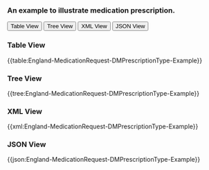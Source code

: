 ### An example to illustrate medication prescription.


<div class="tab">
 <button class="tablinks active" onclick="openTab(event, 'Table View')">Table View</button>
 <button class="tablinks" onclick="openTab(event, 'Tree View')">Tree View</button>
  <button class="tablinks" onclick="openTab(event, 'XML View')">XML View</button>
  <button class="tablinks" onclick="openTab(event, 'JSON View')">JSON View</button>
</div>
    

    
<div id="Table View" class="tabcontent" style="display:block">
  <h3>Table View</h3>
{{table:England-MedicationRequest-DMPrescriptionType-Example}}
</div>
<div id="Tree View" class="tabcontent">
  <h3>Tree View</h3>
{{tree:England-MedicationRequest-DMPrescriptionType-Example}}
</div>
<div id="XML View" class="tabcontent">
  <h3>XML View</h3>
{{xml:England-MedicationRequest-DMPrescriptionType-Example}}
</div>
<div id="JSON View" class="tabcontent">
  <h3>JSON View</h3>
{{json:England-MedicationRequest-DMPrescriptionType-Example}}
</div>


